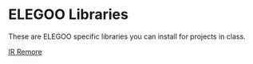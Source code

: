 # ELEGOO Libraries

These are ELEGOO specific libraries you can install for projects in class. 

[IR Remore](IRremote.zip)
